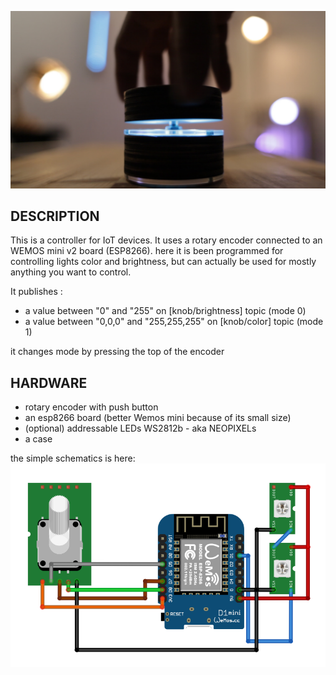 ![knob image](knob.jpg)

## DESCRIPTION
This is a controller for IoT devices. It uses a rotary encoder connected to an WEMOS mini v2 board (ESP8266).
here it is been programmed for controlling lights color and brightness, but can actually be used for mostly anything you want to control.

It publishes :

* a value between "0" and "255" on [knob/brightness] topic (mode 0)
* a value between "0,0,0" and "255,255,255" on [knob/color] topic (mode 1)

it changes mode by pressing the top of the encoder

## HARDWARE

* rotary encoder with push button 
* an esp8266 board (better Wemos mini because of its small size)
* (optional) addressable LEDs WS2812b - aka NEOPIXELs
* a case

the simple schematics is here:
![fritzing sheme image](knob%20schematics.png)





